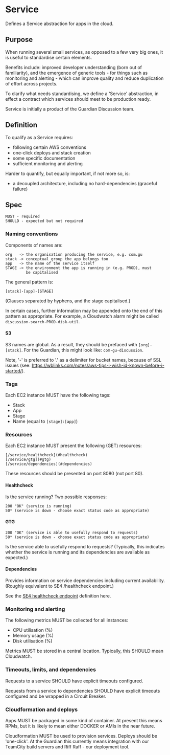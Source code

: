 Service
=======

Defines a Service abstraction for apps in the cloud.

## Purpose

When running several small services, as opposed to a few very big
ones, it is useful to standardise certain elements.

Benefits include: improved developer understanding (born out of
familiarity), and the emergence of generic tools - for things such as
monitoring and alerting - which can improve quality and reduce
duplication of effort across projects.

To clarify what needs standardising, we define a 'Service'
abstraction, in effect a contract which services should meet to be
production ready.

Service is initially a product of the Guardian Discussion team.

## Definition

To qualify as a Service requires:

* following certain AWS conventions
* one-click deploys and stack creation
* some specific documentation
* sufficient monitoring and alerting

Harder to quantify, but equally important, if not more so, is:

* a decoupled architecture, including no hard-dependencies (graceful
  failure)

## Spec

    MUST - required
    SHOULD - expected but not required

### Naming conventions

Components of names are:

    org   -> the organisation producing the service, e.g. com.gu
    stack -> conceptual group the app belongs too
    app   -> the name of the service itself
    STAGE -> the environment the app is running in (e.g. PROD), must
             be capitalised

The general pattern is:

    [stack]-[app]-[STAGE]

(Clauses separated by hyphens, and the stage capitalised.)

In certain cases, further information may be appended onto the end of
this pattern as appropriate. For example, a Cloudwatch alarm might be
called `discussion-search-PROD-disk-util`.

#### S3

S3 names are global. As a result, they should be prefaced with
`[org]-[stack]`. For the Guardian, this might look like:
`com-gu-discussion`.

Note, '-' is preferred to '.' as a delimiter for bucket names, because
of SSL issues (see:
https://wblinks.com/notes/aws-tips-i-wish-id-known-before-i-started/).

### Tags

Each EC2 instance MUST have the following tags:

* Stack
* App
* Stage
* Name (equal to `[stage]:[app]`)

### Resources

Each EC2 instance MUST present the following (GET) resources:

    [/service/healthcheck](#healthcheck)
    [/service/gtg](#gtg)
    [/service/dependencies](#dependencies)

These resources should be presented on port 8080 (not port 80).

#### <a name="healthcheck">Healthcheck</a>

Is the service running? Two possible responses:

    200 "OK" (service is running)
    50* (service is down - choose exact status code as appropriate)

#### <a name="gtg">GTG</a>

    200 "OK" (service is able to usefully respond to requests)
    50* (service is down - choose exact status code as appropriate)

Is the service able to usefully respond to requests? (Typically, this
indicates whether the service is running and its dependencies are
available as expected.)

#### <a name="dependencies">Dependencies</a>

Provides information on service dependencies including current
availability. (Roughly equivalent to SE4 /healthcheck endpoint.)

See the
[SE4 healthcheck endpoint](https://github.com/beamly/SE4/blob/1.0/SE4.md#healthcheck)
definition here.

### Monitoring and alerting

The following metrics MUST be collected for all instances:

* CPU utilisation (%)
* Memory usage (%)
* Disk utilisation (%)

Metrics MUST be stored in a central location. Typically, this SHOULD
mean Cloudwatch.

### Timeouts, limits, and dependencies

Requests to a service SHOULD have explicit timeouts configured.

Requests from a service to dependencies SHOULD have explicit timeouts
configured and be wrapped in a Circuit Breaker.

### Cloudformation and deploys

Apps MUST be packaged in some kind of container. At present this means
RPMs, but it is likely to mean either DOCKER or AMIs in the near
future.

Cloudformation MUST be used to provision services. Deploys should be
'one-click'. At the Guardian this currently means integration with our
TeamCity build servers and Riff Raff - our deployment tool.
